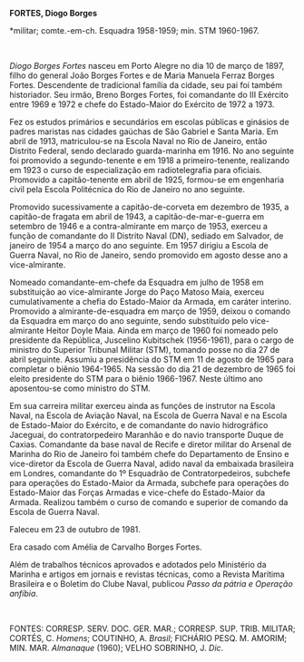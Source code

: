 **FORTES, Diogo Borges**

\*militar; comte.-em-ch. Esquadra 1958-1959; min. STM 1960-1967.

 

*Diogo Borges Fortes* nasceu em Porto Alegre no dia 10 de março de 1897,
filho do general João Borges Fortes e de Maria Manuela Ferraz Borges
Fortes. Descendente de tradicional família da cidade, seu pai foi também
historiador. Seu irmão, Breno Borges Fortes, foi comandante do III
Exército entre 1969 e 1972 e chefe do Estado-Maior do Exército de 1972 a
1973.

Fez os estudos primários e secundários em escolas públicas e ginásios de
padres maristas nas cidades gaúchas de São Gabriel e Santa Maria. Em
abril de 1913, matriculou-se na Escola Naval no Rio de Janeiro, então
Distrito Federal, sendo declarado guarda-marinha em 1916. No ano
seguinte foi promovido a segundo-tenente e em 1918 a primeiro-tenente,
realizando em 1923 o curso de especialização em radiotelegrafia para
oficiais. Promovido a capitão-tenente em abril de 1925, formou-se em
engenharia civil pela Escola Politécnica do Rio de Janeiro no ano
seguinte.

Promovido sucessivamente a capitão-de-corveta em dezembro de 1935, a
capitão-de fragata em abril de 1943, a capitão-de-mar-e-guerra em
setembro de 1946 e a contra-almirante em março de 1953, exerceu a função
de comandante do II Distrito Naval (DN), sediado em Salvador, de janeiro
de 1954 a março do ano seguinte. Em 1957 dirigiu a Escola de Guerra
Naval, no Rio de Janeiro, sendo promovido em agosto desse ano a
vice-almirante.

Nomeado comandante-em-chefe da Esquadra em julho de 1958 em substituição
ao vice-almirante Jorge do Paço Matoso Maia, exerceu cumulativamente a
chefia do Estado-Maior da Armada, em caráter interino. Promovido a
almirante-de-esquadra em março de 1959, deixou o comando da Esquadra em
março do ano seguinte, sendo substituído pelo vice-almirante Heitor
Doyle Maia. Ainda em março de 1960 foi nomeado pelo presidente da
República, Juscelino Kubitschek (1956-1961), para o cargo de ministro do
Superior Tribunal Militar (STM), tomando posse no dia 27 de abril
seguinte. Assumiu a presidência do STM em 11 de agosto de 1965 para
completar o biênio 1964-1965. Na sessão do dia 21 de dezembro de 1965
foi eleito presidente do STM para o biênio 1966-1967. Neste último ano
aposentou-se como ministro do STM.

Em sua carreira militar exerceu ainda as funções de instrutor na Escola
Naval, na Escola de Aviação Naval, na Escola de Guerra Naval e na Escola
de Estado-Maior do Exército, e de comandante do navio hidrográfico
Jaceguai, do contratorpedeiro Maranhão e do navio transporte Duque de
Caxias. Comandante da base naval de Recife e diretor militar do Arsenal
de Marinha do Rio de Janeiro foi também chefe do Departamento de Ensino
e vice-diretor da Escola de Guerra Naval, adido naval da embaixada
brasileira em Londres, comandante do 1º Esquadrão de Contratorpedeiros,
subchefe para operações do Estado-Maior da Armada, subchefe para
operações do Estado-Maior das Forças Armadas e vice-chefe do
Estado-Maior da Armada. Realizou também o curso de comando e superior de
comando da Escola de Guerra Naval.

Faleceu em 23 de outubro de 1981.

Era casado com Amélia de Carvalho Borges Fortes.

Além de trabalhos técnicos aprovados e adotados pelo Ministério da
Marinha e artigos em jornais e revistas técnicas, como a Revista
Marítima Brasileira e o Boletim do Clube Naval, publicou *Passo da
pátria* *e Operação anfíbia*.

 

FONTES: CORRESP. SERV. DOC. GER. MAR.; CORRESP. SUP. TRIB. MILITAR;
CORTÉS, C. *Homens*; COUTINHO, A. *Brasil*; FICHÁRIO PESQ. M. AMORIM;
MIN. MAR. *Almanaque* (1960); VELHO SOBRINHO, J. *Dic*.

 

